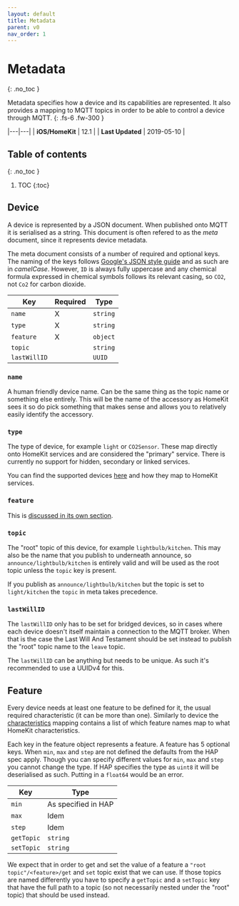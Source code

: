 ```yaml
---
layout: default
title: Metadata
parent: v0
nav_order: 1
---
```


# Metadata
{: .no_toc }

Metadata specifies how a device and its capabilities are represented. It also
provides a mapping to MQTT topics in order to be able to control a device
through MQTT.
{: .fs-6 .fw-300 }

|---|---|
| **iOS/HomeKit** | 12.1 |
| **Last Updated** | 2019-05-10 |

## Table of contents
{: .no_toc }

1. TOC
{:toc}

## Device

A device is represented by a JSON document. When published onto MQTT
it is serialised as a string. This document is often refered to as the
*meta* document, since it represents device metadata.

The meta document consists of a number of required and optional keys.
The naming of the keys follows [Google's JSON style guide][json-style] and as
such are in *camelCase*. However, `ID` is always fully uppercase and any
chemical formula expressed in chemical symbols follows its relevant casing, so
`CO2`, not `Co2` for carbon dioxide.

| Key | Required | Type |
|---|---|---|
| `name` | X | `string` |
| `type` | X | `string` |
| `feature` | X | `object` |
| `topic` || `string` |
| `lastWillID` || `UUID` |

### `name`

A human friendly device name. Can be the same thing as the topic name or
something else entirely. This will be the name of the accessory as HomeKit sees
it so do pick something that makes sense and allows you to relatively easily
identify the accessory.

### `type`

The type of device, for example `light` or `CO2Sensor`. These map directly onto
HomeKit services and are considered the "primary" service. There is currently no
support for hidden, secondary or linked services.

You can find the supported devices [here][types] and how they map to HomeKit
services.

### `feature`

This is [discussed in its own section](#feature-1).

### `topic`

The "root" topic of this device, for example `lightbulb/kitchen`. This may also
be the name that you publish to underneath announce, so `announce/lightbulb/kitchen`
is entirely valid and will be used as the root topic unless the `topic` key is present.

If you publish as `announce/lightbulb/kitchen` but the topic is set to `light/kitchen`
the `topic` in meta takes precedence.

### `lastWillID`

The `lastWillID` only has to be set for bridged devices, so in cases where each
device doesn't itself maintain a connection to the MQTT broker. When that is
the case the Last Will And Testament should be set instead to publish the
"root" topic name to the `leave` topic.

The `lastWillID` can be anything but needs to be unique. As such it's recommended
to use a UUIDv4 for this.

## Feature

Every device needs at least one feature to be defined for it, the usual
required characteristic (it can be more than one). Similarly to device the
[characteristics][characteristics] mapping contains a list of which feature
names map to what HomeKit characteristics.

Each key in the feature object represents a feature. A feature has 5 optional
keys. When `min`, `max` and `step` are not defined the defaults from the HAP
spec apply. Though you can specify different values for `min`, `max` and `step`
you cannot change the type. If HAP specifies the type as `uint8` it will be
deserialised as such. Putting in a `float64` would be an error.

| Key | Type |
|---|---|
| `min` | As specified in HAP |
| `max` | Idem |
| `step` | Idem |
| `getTopic` | `string` |
| `setTopic` | `string` |

We expect that in order to get and set the value of a feature a
`"root topic"/<feature>/get` and `set` topic exist that we can use. If those
topics are named differently you have to specify a `getTopic` and a `setTopic`
key that have the full path to a topic (so not necessarily nested under the
"root" topic) that should be used instead.

[json-style]: https://google.github.io/styleguide/jsoncstyleguide.xml
[types]: https://github.com/hemtjanst/hemtjanst/blob/master/homekit/util/service.go
[characteristics]: https://github.com/hemtjanst/hemtjanst/blob/master/homekit/util/characteristic.go
